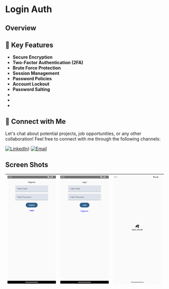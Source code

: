 # Login Auth
## Overview



## 🚀 Key Features
- **Secure Encryption**
- **Two-Factor Authentication (2FA)**
- **Brute Force Protection**
- **Session Management**
- **Password Policies**
- **Account Lockout**
- **Password Salting**
- 
- 
- 

## 🤝 Connect with Me
Let's chat about potential projects, job opportunities, or any other collaboration! Feel free to connect with me through the following channels:

[![LinkedIn]([https://img.shields.io/badge/LinkedIn-Connect-blue?style=for-the-badge&logo=linkedin)](https://www.linkedin.com/in/muhammad-zohaib-imtiaz-dev/))
[![Email](https://img.shields.io/badge/Email-Drop%20a%20Message-red?style=for-the-badge&logo=gmail)](mailto:mzkhan9610@gmail.com)




## Screen Shots

| ![Screenshot 1](https://github.com/ZohaibKhanDev/LoginAuth/blob/master/assests/screenshots.txt/1.png) | ![Screenshot 2](https://github.com/ZohaibKhanDev/LoginAuth/blob/master/assests/screenshots.txt/2.png) | ![Screenshot 3](https://github.com/ZohaibKhanDev/LoginAuth/blob/master/assests/screenshots.txt/3.png) |
| --- | --- | --- |

